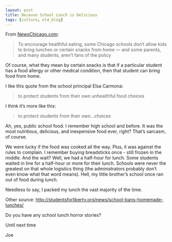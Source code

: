 ```yaml
---
layout: post
title: Because School Lunch is Delicious
tags: [culture, old_blog]
---
```


From [NewsChicago.com](http://newschicago.net/tag/little-village-academy/):

<blockquote>
To encourage healthful eating, some Chicago schools don’t allow kids to bring lunches or certain snacks from home — and some parents, and many students, aren’t fans of the policy
</blockquote>

Of course, what they mean by certain snacks is that if a particular student has a food allergy or other medical condition, then that student can bring food from home.

I like this quote from the school principal Elsa Carmona:

<blockquote>
to protect students from their own unhealthful food choices
</blockquote>

I think it’s more like this:

<blockquote>
to protect students from their own…choices
</blockquote>

Ah, yes, public school food. I remember high school and before. It was the most nutritious, delicious, and inexpensive food ever, right? That’s sarcasm, of course.

We were lucky if the food was cooked all the way. Plus, it was against the rules to complain. I remember buying breadsticks once - still frozen in the middle. And the wait? Well, we had a half-hour for lunch. Some students waited in line for a half-hour or more for their lunch. Schools were never the greatest on that whole logistics thing (the administrators probably don’t even know what that word means). Hell, my little brother’s school once ran out of food during lunch.

Needless to say, I packed my lunch the vast majority of the time.

Other source: http://studentsforliberty.org/news/school-bans-homemade-lunches/

Do you have any school lunch horror stories?

Until next time

Joe
